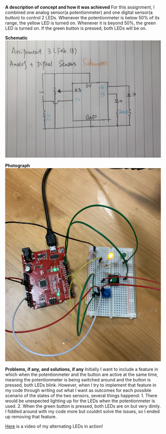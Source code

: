 **A description of concept and how it was achieved**
For this assignment, I combined one analog sensor(a potentionmeter) and one digital sensor(a button) to control 2 LEDs. Whenever the potentionmeter is below 50% of its range, the yellow LED is turned on. Whenever it is beyond 50%, the green LED is turned on. If the green button is pressed, both LEDs will be on. 


**Schematic**
![](schematic.jpg)

**Photograph**
![](setup.jpg)

**Problems, if any, and solutions, if any**
Initially I want to include a feature in which when the potentionmeter and the button are active at the same time, meaning the potentionmeter is being switched around and the button is pressed, both LEDs blink. However, when I try to implement that feature in my code through writing out what I want as outcomes for each possible scenario of the states of the two sensors, several things happend: 1. There would be unexpected lighting up for the LEDs when the potentionmeter is used. 2. When the green button is pressed, both LEDs are on but very dimly. I fiddled around with my code more but couldnt solve the issues, so I ended up removing that feature. 


[Here](https://www.youtube.com/watch?v=qS9syfXv_s0) is a video of my alternating LEDs in action!
